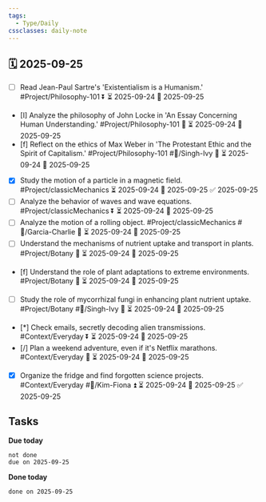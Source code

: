 ```yaml
---
tags:
  - Type/Daily
cssclasses: daily-note
---
```


## 🗓️ 2025-09-25

- [ ] Read Jean-Paul Sartre's 'Existentialism is a Humanism.' #Project/Philosophy-101 ⏬ ⏳ 2025-09-24 📅 2025-09-25
- [I] Analyze the philosophy of John Locke in 'An Essay Concerning Human Understanding.' #Project/Philosophy-101 🔼 ⏳ 2025-09-24 📅 2025-09-25
- [f] Reflect on the ethics of Max Weber in 'The Protestant Ethic and the Spirit of Capitalism.' #Project/Philosophy-101 #👤/Singh-Ivy 🔺 ⏳ 2025-09-24 📅 2025-09-25
- [x] Study the motion of a particle in a magnetic field. #Project/classicMechanics ⏳ 2025-09-24 📅 2025-09-25 ✅ 2025-09-25
- [ ] Analyze the behavior of waves and wave equations. #Project/classicMechanics ⏬ ⏳ 2025-09-24 📅 2025-09-25
- [ ] Analyze the motion of a rolling object. #Project/classicMechanics #👤/Garcia-Charlie 🔼 ⏳ 2025-09-24 📅 2025-09-25
- [ ] Understand the mechanisms of nutrient uptake and transport in plants. #Project/Botany 🔼 ⏳ 2025-09-24 📅 2025-09-25
- [f] Understand the role of plant adaptations to extreme environments. #Project/Botany 🔼 ⏳ 2025-09-24 📅 2025-09-25
- [ ] Study the role of mycorrhizal fungi in enhancing plant nutrient uptake. #Project/Botany #👤/Singh-Ivy 🔽 ⏳ 2025-09-24 📅 2025-09-25
- [*] Check emails, secretly decoding alien transmissions. #Context/Everyday ⏬ ⏳ 2025-09-24 📅 2025-09-25
- [/] Plan a weekend adventure, even if it's Netflix marathons. #Context/Everyday 🔽 ⏳ 2025-09-24 📅 2025-09-25
- [x] Organize the fridge and find forgotten science projects. #Context/Everyday #👤/Kim-Fiona ⏫ ⏳ 2025-09-24 📅 2025-09-25 ✅ 2025-09-25

## Tasks

**Due today**

```tasks
not done
due on 2025-09-25
```

**Done today**

```tasks
done on 2025-09-25
```
            
